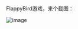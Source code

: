 FlappyBird游戏，来个截图：

![image](https://raw.githubusercontent.com/sintrb/cc65-nes-demo/master/ScreenShots/flappybird1.1.png)
